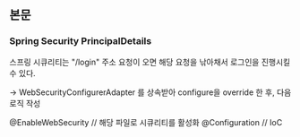 ## 본문

### Spring Security PrincipalDetails

스프링 시큐리티는 "/login" 주소 요청이 오면 해당 요청을 낚아채서 로그인을 진행시킬 수 있다.

-> WebSecurityConfigurerAdapter 를 상속받아 configure을 override 한 후, 다음 로직 작성

@EnableWebSecurity // 해당 파일로 시큐리티를 활성화
@Configuration // IoC
